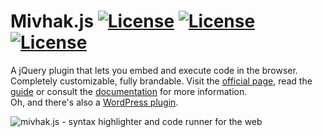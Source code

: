 
# Mivhak.js [![License](https://scrutinizer-ci.com/g/askupasoftware/mivhak.js/badges/build.png?b=master)](https://scrutinizer-ci.com/g/askupasoftware/wp-dynamic-css/build-status/master) [![License](https://scrutinizer-ci.com/g/askupasoftware/mivhak.js/badges/quality-score.png?b=master)](https://scrutinizer-ci.com/g/askupasoftware/wp-dynamic-css/build-status/master) [![License](https://img.shields.io/badge/license-GPL--3.0%2B-red.svg)](https://raw.githubusercontent.com/askupasoftware/wp-dynamic-css/master/LICENSE)

A jQuery plugin that lets you embed and execute code in the browser. Completely customizable, fully brandable. Visit the [official page](http://products.askupasoftware.com/mivhak-js/), read the [guide](http://products.askupasoftware.com/mivhak-js/guide/) or consult the [documentation](http://products.askupasoftware.com/mivhak-js/documentation/) for more information.  
Oh, and there's also a [WordPress plugin](https://wordpress.org/plugins/mivhak/).


![mivhak.js - syntax highlighter and code runner for the web](http://askupasoftware.com/wp-content/uploads/2014/01/mivhak.gif)
